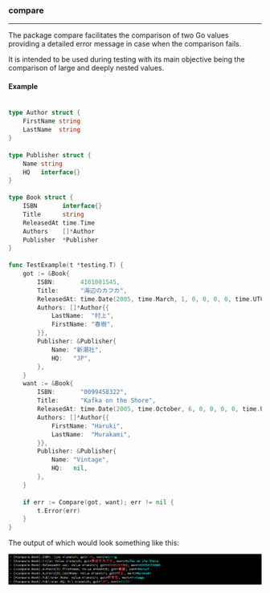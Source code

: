 ### compare
---------------------------------------

The package compare facilitates the comparison of two Go values providing
a detailed error message in case when the comparison fails.

It is intended to be used during testing with its main objective being the
comparison of large and deeply nested values.



#### Example

```go

type Author struct {
	FirstName string
	LastName  string
}

type Publisher struct {
	Name string
	HQ   interface{}
}

type Book struct {
	ISBN       interface{}
	Title      string
	ReleasedAt time.Time
	Authors    []*Author
	Publisher  *Publisher
}

func TestExample(t *testing.T) {
	got := &Book{
		ISBN:       4101001545,
		Title:      "海辺のカフカ",
		ReleasedAt: time.Date(2005, time.March, 1, 0, 0, 0, 0, time.UTC),
		Authors: []*Author{{
			LastName:  "村上",
			FirstName: "春樹",
		}},
		Publisher: &Publisher{
			Name: "新潮社",
			HQ:   "JP",
		},
	}
	want := &Book{
		ISBN:       "0099458322",
		Title:      "Kafka on the Shore",
		ReleasedAt: time.Date(2005, time.October, 6, 0, 0, 0, 0, time.UTC),
		Authors: []*Author{{
			FirstName: "Haruki",
			LastName:  "Murakami",
		}},
		Publisher: &Publisher{
			Name: "Vintage",
			HQ:   nil,
		},
	}

	if err := Compare(got, want); err != nil {
		t.Error(err)
	}
}

```

The output of which would look something like this:

![example output](https://github.com/frk/compare/raw/master/images/output_example2.png)